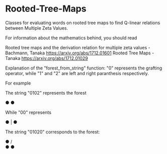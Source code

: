 # Rooted-Tree-Maps
Classes for evaluating words on rooted tree maps to find Q-linear relations between Multiple Zeta Values. 

For information about the mathematics behind, you should read

Rooted tree maps and the derivation relation for multiple zeta values - Bachmann, Tanaka 
https://arxiv.org/abs/1712.01601
Rooted Tree Maps - Tanaka
https://arxiv.org/abs/1712.01029




Explanation of the "forest_from_string" function:
"0" represents the grafting operator, while "1" and "2" are left and right paranthesis respectively.

For example

The string "0102" represents the forest

● ●

While "00" represents

●
|
●

The string "01020" corresponds to the forest:

   ●
 /   \
●     ●
